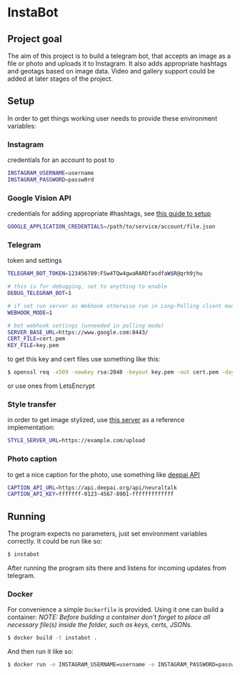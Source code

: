 # InstaBot
## Project goal
The aim of this project is to build a telegram bot, that accepts an image as a file or photo and uploads it to
Instagram. It also adds appropriate hashtags and geotags based on image data. Video and gallery support could be added at
later stages of the project.

## Setup
In order to get things working user needs to provide these environment variables:

### Instagram 
credentials for an account to post to
````bash
INSTAGRAM_USERNAME=username
INSTAGRAM_PASSWORD=passw0rd
````

### Google Vision API 
credentials for adding appropriate #hashtags,
see [this guide to setup](https://cloud.google.com/docs/authentication/getting-started)
````bash
GOOGLE_APPLICATION_CREDENTIALS=/path/to/service/account/file.json
````

### Telegram 
token and settings
````bash
TELEGRAM_BOT_TOKEN=123456789:FSw4TQw4gwaRARDfasdfaW$R@qrh9jhu

# this is for debugging, set to anything to enable
DEBUG_TELEGRAM_BOT=1

# if set run server as Webhook otherwise run in Long-Polling client mode
WEBHOOK_MODE=1

# bot webhook settings (unneeded in polling mode)
SERVER_BASE_URL=https://www.google.com:8443/
CERT_FILE=cert.pem
KEY_FILE=key.pem
````
to get this key and cert files use something like this:
````bash
$ openssl req -x509 -newkey rsa:2048 -keyout key.pem -out cert.pem -days 3560 -subj "//O=Org\CN=Test" -nodes
````
 or use ones from LetsEncrypt

### Style transfer
in order to get image stylized, use [this server](https://github.com/nuxdie/fast-style-transfer)
 as a reference implementation:
````bash
STYLE_SERVER_URL=https://example.com/upload
````

### Photo caption
to get a nice caption for the photo, use something like [deepai API](https://deepai.org/machine-learning-model/neuraltalk)
````bash
CAPTION_API_URL=https://api.deepai.org/api/neuraltalk
CAPTION_API_KEY=fffffff-0123-4567-8901-fffffffffffff
````

## Running
The program expects no parameters, just set environment variables correctly. It could be run like so:
````bash
$ instabot
````
After running the program sits there and listens for incoming updates from telegram.

### Docker
For convenience a simple `Dockerfile` is provided. Using it one can build a container:
_NOTE: Before building a container don't forget to place all necessary file(s) inside the folder,
such as keys, certs, JSONs._
````bash
$ docker build -t instabot .
````
And then run it like so:
````bash
$ docker run -e INSTAGRAM_USERNAME=username -e INSTAGRAM_PASSWORD=passw0rd -e TELEGRAM_BOT_TOKEN=123456789:FSw4TQw4gwaRARDfasdfaW$R@qrh9jhu -e GOOGLE_APPLICATION_CREDENTIALS=/path/to/service/account/file.json instabot
````
